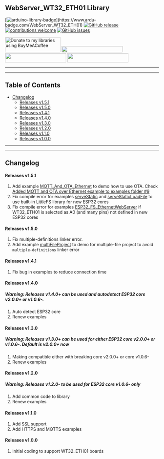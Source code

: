 ## WebServer_WT32_ETH01 Library

[![arduino-library-badge](https://www.ardu-badge.com/badge/WebServer_WT32_ETH01.svg?)](https://www.ardu-badge.com/WebServer_WT32_ETH01)
[![GitHub release](https://img.shields.io/github/release/khoih-prog/WebServer_WT32_ETH01.svg)](https://github.com/khoih-prog/WebServer_WT32_ETH01/releases)
[![contributions welcome](https://img.shields.io/badge/contributions-welcome-brightgreen.svg?style=flat)](#Contributing)
[![GitHub issues](https://img.shields.io/github/issues/khoih-prog/WebServer_WT32_ETH01.svg)](http://github.com/khoih-prog/WebServer_WT32_ETH01/issues)


<a href="https://www.buymeacoffee.com/khoihprog6" title="Donate to my libraries using BuyMeACoffee"><img src="https://cdn.buymeacoffee.com/buttons/v2/default-yellow.png" alt="Donate to my libraries using BuyMeACoffee" style="height: 50px !important;width: 181px !important;" ></a>
<a href="https://www.buymeacoffee.com/khoihprog6" title="Donate to my libraries using BuyMeACoffee"><img src="https://img.shields.io/badge/buy%20me%20a%20coffee-donate-orange.svg?logo=buy-me-a-coffee&logoColor=FFDD00" style="height: 20px !important;width: 200px !important;" ></a>
<a href="https://profile-counter.glitch.me/khoih-prog/count.svg" title="Total khoih-prog Visitor count"><img src="https://profile-counter.glitch.me/khoih-prog/count.svg" style="height: 30px;width: 200px;"></a>
<a href="https://profile-counter.glitch.me/khoih-prog-WebServer_WT32_ETH01/count.svg" title="WebServer_WT32_ETH01 Visitor count"><img src="https://profile-counter.glitch.me/khoih-prog-WebServer_WT32_ETH01/count.svg" style="height: 30px;width: 200px;"></a>

---
---

## Table of Contents


* [Changelog](#changelog)
  * [Releases v1.5.1](#releases-v151)
  * [Releases v1.5.0](#releases-v150)
  * [Releases v1.4.1](#releases-v141)
  * [Releases v1.4.0](#releases-v140)
  * [Releases v1.3.0](#releases-v130)
  * [Releases v1.2.0](#releases-v120)
  * [Releases v1.1.0](#releases-v110)
  * [Releases v1.0.0](#releases-v100)

---
---

## Changelog

#### Releases v1.5.1

1. Add example [MQTT_And_OTA_Ethernet](https://github.com/khoih-prog/WebServer_WT32_ETH01/tree/main/examples/MQTT_And_OTA_Ethernet) to demo how to use OTA. Check [Added MQTT and OTA over Ethernet example to examples folder #9](https://github.com/khoih-prog/WebServer_WT32_ETH01/pull/9)
2. Fix compile error for examples [serveStatic](https://github.com/khoih-prog/WebServer_WT32_ETH01/tree/main/examples/serveStatic) and [serveStaticLoadFile](https://github.com/khoih-prog/WebServer_WT32_ETH01/tree/main/examples/serveStaticLoadFile) to use built-in LittleFS library for new ESP32 cores
3. Fix compile error for examples [ESP32_FS_EthernetWebServer](https://github.com/khoih-prog/WebServer_WT32_ETH01/tree/main/examples/ESP32_FS_EthernetWebServer) if WT32_ETH01 is selected as A0 (and many pins) not defined in new ESP32 cores

#### Releases v1.5.0

1. Fix multiple-definitions linker error.
2. Add example [multiFileProject](examples/multiFileProject) to demo for multiple-file project to avoid `multiple-definitions` linker error

#### Releases v1.4.1

1. Fix bug in examples to reduce connection time

#### Releases v1.4.0

##### Warning: Releases v1.4.0+ can be used and autodetect ESP32 core v2.0.0+ or v1.0.6-.

1. Auto detect ESP32 core
2. Renew examples

#### Releases v1.3.0

##### Warning: Releases v1.3.0+ can be used for either ESP32 core v2.0.0+ or v1.0.6-. Default is v2.0.0+ now

1. Making compatible either with breaking core v2.0.0+ or core v1.0.6-
2. Renew examples


#### Releases v1.2.0

##### Warning: Releases v1.2.0- to be used for ESP32 core v1.0.6- only

1. Add common code to library
2. Renew examples

#### Releases v1.1.0

1. Add SSL support
2. Add HTTPS and MQTTS examples

#### Releases v1.0.0

1. Initial coding to support WT32_ETH01 boards



